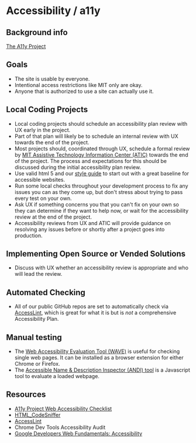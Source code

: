 # Accessibility / a11y

## Background info

[The A11y Project](https://a11yproject.com/about)

## Goals

- The site is usable by everyone.
- Intentional access restrictions like MIT only are okay.
- Anyone that is authorized to use a site can actually use it.

## Local Coding Projects

- Local coding projects should schedule an accessibility plan review with UX
  early in the project.
- Part of that plan will likely be to schedule an internal review with UX
  towards the end of the project.
- Most projects should, coordinated through UX, schedule a formal review by [MIT
  Assistive Technology Information Center
  (ATIC)](http://studentlife.mit.edu/atic/) towards the end of the project. The
  process and expectations for this should be discussed during the initial
  accessibility plan review.
- Use valid html 5 and our [style guide](/mitlib-style) to start out with a
  great baseline for accessible websites.
- Run some local checks throughout your development process to fix any issues
  you can as they come up, but don't stress about trying to pass every test on
  your own.
- Ask UX if something concerns you that you can't fix on your own so
  they can determine if they want to help now, or wait for the accessibility
  review at the end of the project.
- Accessibility reviews from UX and ATIC will provide guidance on resolving any
  issues before or shortly after a project goes into production.

## Implementing Open Source or Vended Solutions

- Discuss with UX whether an accessibility review is appropriate and who will
  lead the review.

## Automated Checking

- All of our public GitHub repos are set to automatically check via
  [AccessLint](https://www.accesslint.com), which is great for what it is
  but is _not_ a comprehensive Accessibility Plan.

## Manual testing

- The [Web Accessibility Evaluation Tool (WAVE)](https://wave.webaim.org/) is
  useful for checking single web pages. It can be installed as a browser
  extension for either Chrome or Firefox.
- The [Accessible Name & Description Inspector (ANDI)
  tool](https://www.ssa.gov/accessibility/andi/help/install.html) is a
  Javascript tool to evaluate a loaded webpage.

## Resources

- [A11y Project Web Accessibility Checklist](https://a11yproject.com/checklist)
- [HTML_CodeSniffer](https://squizlabs.github.io/HTML_CodeSniffer/)
- [AccessLint](https://www.accesslint.com)
- Chrome Dev Tools Accessibility Audit
- [Google Developers Web Fundamentals: Accessibility](https://developers.google.com/web/fundamentals/accessibility/)
